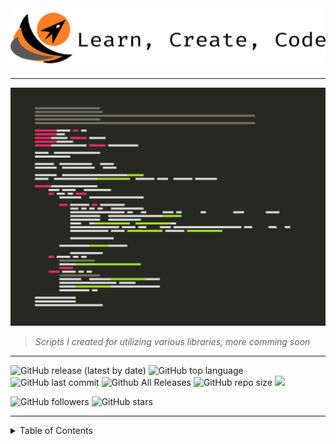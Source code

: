 <img title="" src="img/anap_logo.png" alt="" width="743" data-align="inline">

----

![](img/anap2.png)

> *Scripts I created for utilizing various libraries, more comming soon*

----


![GitHub release (latest by date)](https://img.shields.io/github/v/release/willgrant22/Python-3-Greatest-Hits?color=683BB9)
![GitHub top language](https://img.shields.io/github/languages/top/willgrant22/Python-3-Greatest-Hits)
![GitHub last commit](https://img.shields.io/github/last-commit/willgrant22/Python-3-Greatest-Hits)
![Github All Releases](https://img.shields.io/github/downloads/willgrant22/Python-3-Greatest-Hits/total.svg)
![GitHub repo size](https://img.shields.io/github/repo-size/willgrant22/Python-3-Greatest-Hits?color=E19124)
![](https://komarev.com/ghpvc/?username=willgrant22&color=ff69b4&label=Views)

![GitHub followers](https://img.shields.io/github/followers/willgrant22?style=social)
![GitHub stars](https://img.shields.io/github/stars/willgrant22/Python-3-Greatest-Hits?style=social)

----

<details>
<summary>Table of Contents</summary>

# <img title="" src="img/python-5.png" alt="" width="50" data-align="inline"> <sup> Table of Contents</sup>

- [**Barcode**](https://github.com/willgrant22/Functional_Python/tree/master/Barcode)

- [**C With Python**](https://github.com/willgrant22/Functional_Python/tree/master/C%20With%20Python)
  - [*C Python*](https://github.com/willgrant22/Python-3-Greatest-Hits/tree/master/C%20With%20Python/C%20Python)
  - [*C++ Python*](https://github.com/willgrant22/Python-3-Greatest-Hits/tree/master/C%20With%20Python/C%2B%2B%20Python)
  - [*Cython*](https://github.com/willgrant22/Python-3-Greatest-Hits/tree/master/C%20With%20Python/Cython)
  - [*Shared Lib*](https://github.com/willgrant22/Python-3-Greatest-Hits/tree/master/C%20With%20Python/Shared%20Lib)
  
- [**Data Structures**](https://github.com/willgrant22/Python-3-Greatest-Hits/tree/master/Data%20Structures)
  - [*Class Decorators*](https://github.com/willgrant22/Python-3-Greatest-Hits/tree/master/Data%20Structures/Decorators)
  
- [**Database**](https://github.com/willgrant22/Functional_Python/tree/master/Database)
  - [*MySQL*](https://github.com/willgrant22/Python-3-Greatest-Hits/tree/master/Database/MySQL)
  - [*SQLite*](https://github.com/willgrant22/Python-3-Greatest-Hits/tree/master/Database/Sqlite)
- [**Emoji**](https://github.com/willgrant22/Python-3-Greatest-Hits/tree/master/Emoji)
  
- [**Encryption**](https://github.com/willgrant22/Functional_Python/tree/master/Encryption)

- [**File Operations**](https://github.com/willgrant22/Functional_Python/tree/master/File%20Operations)  
  - [*CSV*](https://github.com/willgrant22/Python-3-Greatest-Hits/tree/master/File%20Operations/CSV)
  - [*Dev*](https://github.com/willgrant22/Python-3-Greatest-Hits/tree/master/File%20Operations/Dev)
  - [*Docx*](https://github.com/willgrant22/Python-3-Greatest-Hits/tree/master/File%20Operations/Docx)
  - [*Excel*](https://github.com/willgrant22/Python-3-Greatest-Hits/tree/master/File%20Operations/Excel)
  - [*IO*](https://github.com/willgrant22/Python-3-Greatest-Hits/tree/master/File%20Operations/IO)
  - [*Json*](https://github.com/willgrant22/Python-3-Greatest-Hits/tree/master/File%20Operations/Json)
  - [*Yaml*](https://github.com/willgrant22/Python-3-Greatest-Hits/tree/master/File%20Operations/Yaml)
  - [*Zip*](https://github.com/willgrant22/Python-3-Greatest-Hits/tree/master/File%20Operations/ZIP)
- [**Functions**](https://github.com/willgrant22/Python-3-Greatest-Hits/tree/master/Functions)

- [**GUI**](https://github.com/willgrant22/Functional_Python/tree/master/GUI)
  - [*GTK*](https://github.com/willgrant22/Python-3-Greatest-Hits/tree/master/GUI/Gtk)
  - [*PyCario*](https://github.com/willgrant22/Python-3-Greatest-Hits/tree/master/GUI/PyCario)
  - [*TKinter*](https://github.com/willgrant22/Python-3-Greatest-Hits/tree/master/GUI/Tkinter)
  - [*WXPython*](https://github.com/willgrant22/Python-3-Greatest-Hits/tree/master/GUI/wxpython)

- [**Image Manipulation**](https://github.com/willgrant22/Functional_Python/tree/master/Image%20Manipulation)
  - [*OpenCV*](https://github.com/willgrant22/Python-3-Greatest-Hits/tree/master/Image%20Manipulation/OpenCV)
  - [*PIL*](https://github.com/willgrant22/Python-3-Greatest-Hits/tree/master/Image%20Manipulation/PIL)
  - [*Wand*](https://github.com/willgrant22/Python-3-Greatest-Hits/tree/master/Image%20Manipulation/Wand)

- [**Networking**](https://github.com/willgrant22/Python-3-Greatest-Hits/tree/master/Networking)
  - [*Proxies*](https://github.com/willgrant22/Python-3-Greatest-Hits/tree/master/Networking/Proxies)

- [**PyArduino**](https://github.com/willgrant22/Functional_Python/tree/master/PyArduino)
- [**Regular Expressions**](https://github.com/willgrant22/Python-3-Greatest-Hits/tree/master/Regular%20Expressions)

- [**Socket Programming**](https://github.com/willgrant22/Functional_Python/tree/master/Socket%20Programming)

- [**System**](https://github.com/willgrant22/Functional_Python/tree/master/System)

- [**Terminal**](https://github.com/willgrant22/Functional_Python/tree/master/Terminal)
  - [*Click*](https://github.com/willgrant22/Python-3-Greatest-Hits/tree/master/Terminal/Click)
  - [*Paramiko*](https://github.com/willgrant22/Python-3-Greatest-Hits/tree/master/Terminal/Paramiko)
  - [*Pretty Table*](https://github.com/willgrant22/Python-3-Greatest-Hits/tree/master/Terminal/Pretty%20Table)
  - [*Prompt Toolkit*](https://github.com/willgrant22/Python-3-Greatest-Hits/tree/master/Terminal/Prompt%20Toolkit)
  - [*Rich*](https://github.com/willgrant22/Python-3-Greatest-Hits/tree/master/Terminal/Rich)
  - [*Shell*](https://github.com/willgrant22/Python-3-Greatest-Hits/tree/master/Terminal/Shell)

- [**Threading**](https://github.com/willgrant22/Functional_Python/tree/master/Threading)

- [**Twilio**](https://github.com/willgrant22/Functional_Python/tree/master/Twilio)

- [**Vars**](https://github.com/willgrant22/Functional_Python/tree/master/Vars)
  - [*Formatting*](https://github.com/willgrant22/Python-3-Greatest-Hits/tree/master/Vars/Formatting)
  - [*Lists, Dictionaries and Arrays*](https://github.com/willgrant22/Python-3-Greatest-Hits/tree/master/Vars/Lists%2C%20Dictionaries%20and%20Arrays)
  - [*Matplotlib*](https://github.com/willgrant22/Python-3-Greatest-Hits/tree/master/Vars/Matplotlib)
  - [*Numpy*](https://github.com/willgrant22/Python-3-Greatest-Hits/tree/master/Vars/Numpy)
  - [*Pandas*](https://github.com/willgrant22/Python-3-Greatest-Hits/tree/master/Vars/Pandas)
  - [*Random*](https://github.com/willgrant22/Python-3-Greatest-Hits/tree/master/Vars/Random)
  - [*Strings*](https://github.com/willgrant22/Python-3-Greatest-Hits/tree/master/Vars/Strings)
  - [*Walrus*](https://github.com/willgrant22/Python-3-Greatest-Hits/tree/master/Vars/Walrus)

- [**Web**](https://github.com/willgrant22/Functional_Python/tree/master/Web)
  - [*AWS*](https://github.com/willgrant22/Python-3-Greatest-Hits/tree/master/Web/AWS)
  - [*Flask*](https://github.com/willgrant22/Python-3-Greatest-Hits/tree/master/Web/Flask)
  - [*Selenium*](https://github.com/willgrant22/Python-3-Greatest-Hits/tree/master/Web/Selenium)
  - [*Vultr*](https://github.com/willgrant22/Python-3-Greatest-Hits/tree/master/Web/Vultr)
  - [*Wikipedia*](https://github.com/willgrant22/Python-3-Greatest-Hits/tree/master/Web/Wikipedia)
  
---
  </details>
